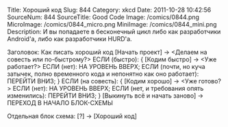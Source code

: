 Title: Хороший код 
Slug: 844 
Category: xkcd 
Date: 2011-10-28 10:42:56 
SourceNum: 844 
SourceTitle: Good Code 
Image: /comics/0844.png 
MicroImage: /comics/0844_micro.png 
MiniImage: /comics/0844_mini.png 
Description: И вы попадаете в бесконечный цикл либо как разработчики Android'а,
либо как разработчики HURD'а. 

Заголовок: Как писать хороший код
[Начать проект] -> <Делаем на совесть или по-быстрому?>
ЕСЛИ (быстро): {
[Кодим быстро] -> <Уже работает?> 
ЕСЛИ (нет): НА УРОВЕНЬ ВВЕРХ; 
ЕСЛИ (почти, но куча затычек, полно временного кода и непонятно как оно работает): ПЕРЕЙТИ ВНИЗ;
} ЕСЛИ (на совесть): {
[Кодим хорошо] -> <Уже готово?> 
ЕСЛИ (нет): НА УРОВЕНЬ ВВЕРХ;
ЕСЛИ (нет, и требования опять изменились): ПЕРЕЙТИ ВНИЗ;
} [Выкинуть всё и начать заново] -> ПЕРЕХОД В НАЧАЛО БЛОК-СХЕМЫ

Отдельная блок схема:
[?] -> [Хороший код]